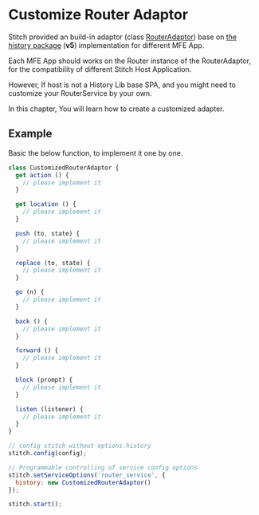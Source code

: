 # Customize Router Adaptor

Stitch provided an build-in adaptor (class [RouterAdaptor](https://alm-github.systems.uk.hsbc/Net-UI/stitch/blob/HEAD/docs/6.Services/6.1.System_Service/6.1.2.Router_Service/index.md#routeradaptor-interface)) base on [the history package](https://github.com/remix-run/history) (**v5**) implementation for different MFE App.

Each MFE App should works on the Router instance of the RouterAdaptor, for the compatibility of different Stitch Host Application.

However, If host is not a History Lib base SPA, and you might need to customize your RouterService by your own.

In this chapter, You will learn how to create a customized adapter.

## Example

Basic the below function, to implement it one by one.

```js
class CustomizedRouterAdaptor {
  get action () {
    // please implement it
  }

  get location () {
    // please implement it
  }

  push (to, state) {
    // please implement it
  }

  replace (to, state) {
    // please implement it
  }

  go (n) {
    // please implement it
  }

  back () {
    // please implement it
  }

  forward () {
    // please implement it
  }

  block (prompt) {
    // please implement it
  }

  listen (listener) {
    // please implement it
  }
}
```

```js
// config stitch without options.history
stitch.config(config);

// Programmable controlling of service config options
stitch.setServiceOptions('router_service', {
  history: new CustomizedRouterAdaptor()
});

stitch.start();
```
